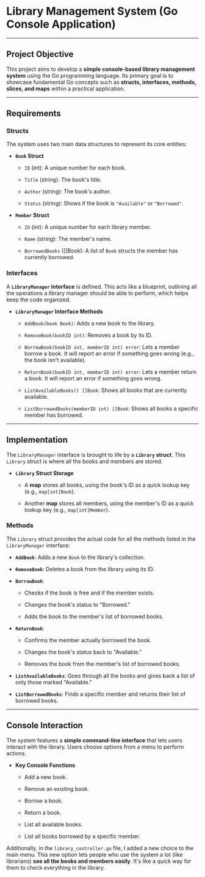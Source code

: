 # Library Management System (Go Console Application)

---

## Project Objective

This project aims to develop a **simple console-based library management system** using the Go programming language. Its primary goal is to showcase fundamental Go concepts such as **structs, interfaces, methods, slices, and maps** within a practical application.

---

## Requirements

### Structs

The system uses two main data structures to represent its core entities:

- **`Book` Struct**
    
    - `ID` (int): A unique number for each book.
        
    - `Title` (string): The book's title.
        
    - `Author` (string): The book's author.
        
    - `Status` (string): Shows if the book is `"Available"` or `"Borrowed"`.
        
- **`Member` Struct**
    
    - `ID` (int): A unique number for each library member.
        
    - `Name` (string): The member's name.
        
    - `BorrowedBooks` ([]Book): A list of `Book` structs the member has currently borrowed.
        

### Interfaces

A **`LibraryManager` interface** is defined. This acts like a blueprint, outlining all the operations a library manager should be able to perform, which helps keep the code organized.

- **`LibraryManager` Interface Methods**
    
    - `AddBook(book Book)`: Adds a new book to the library.
        
    - `RemoveBook(bookID int)`: Removes a book by its ID.
        
    - `BorrowBook(bookID int, memberID int) error`: Lets a member borrow a book. It will report an error if something goes wrong (e.g., the book isn't available).
        
    - `ReturnBook(bookID int, memberID int) error`: Lets a member return a book. It will report an error if something goes wrong.
        
    - `ListAvailableBooks() []Book`: Shows all books that are currently available.
        
    - `ListBorrowedBooks(memberID int) []Book`: Shows all books a specific member has borrowed.
        

---

## Implementation

The `LibraryManager` interface is brought to life by a **`Library` struct**. This `Library` struct is where all the books and members are stored.

- **`Library` Struct Storage**
    
    - A **map** stores all books, using the book's ID as a quick lookup key (e.g., `map[int]Book`).
        
    - Another **map** stores all members, using the member's ID as a quick lookup key (e.g., `map[int]Member`).
        

### Methods

The `Library` struct provides the actual code for all the methods listed in the `LibraryManager` interface:

- **`AddBook`**: Adds a new `Book` to the library's collection.
    
- **`RemoveBook`**: Deletes a book from the library using its ID.
    
- **`BorrowBook`**:
    
    - Checks if the book is free and if the member exists.
        
    - Changes the book's status to "Borrowed."
        
    - Adds the book to the member's list of borrowed books.
        
- **`ReturnBook`**:
    
    - Confirms the member actually borrowed the book.
        
    - Changes the book's status back to "Available."
        
    - Removes the book from the member's list of borrowed books.
        
- **`ListAvailableBooks`**: Goes through all the books and gives back a list of only those marked "Available."
    
- **`ListBorrowedBooks`**: Finds a specific member and returns their list of borrowed books.
    

---

## Console Interaction

The system features a **simple command-line interface** that lets users interact with the library. Users choose options from a menu to perform actions.

- **Key Console Functions**
    
    - Add a new book.
        
    - Remove an existing book.
        
    - Borrow a book.
        
    - Return a book.
        
    - List all available books.
        
    - List all books borrowed by a specific member.
        

Additionally, in the `library_controller.go` file, I added a new choice to the main menu. This new option lets people who use the system a lot (like librarians) **see all the books and members easily**. It's like a quick way for them to check everything in the library.